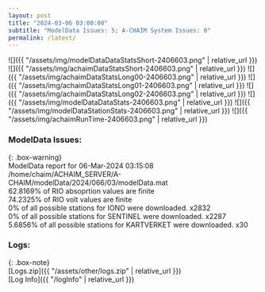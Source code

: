 ```yaml
---
layout: post
title: "2024-03-06 03:00:00"
subtitle: "ModelData Issues: 5; A-CHAIM System Issues: 0"
permalink: /latest/
---
```


![]({{ "/assets/img/modelDataDataStatsShort-2406603.png" | relative_url }})
![]({{ "/assets/img/achaimDataStatsShort-2406603.png" | relative_url }})
![]({{ "/assets/img/achaimDataStatsLong00-2406603.png" | relative_url }})
![]({{ "/assets/img/achaimDataStatsLong01-2406603.png" | relative_url }})
![]({{ "/assets/img/achaimDataStatsLong02-2406603.png" | relative_url }})
![]({{ "/assets/img/modelDataDataStats-2406603.png" | relative_url }})
![]({{ "/assets/img/modelDataStationStats-2406603.png" | relative_url }})
![]({{ "/assets/img/achaimRunTime-2406603.png" | relative_url }})


### ModelData Issues:  
  
{: .box-warning}  
 ModelData report for 06-Mar-2024 03:15:08   
 /home/chaim/ACHAIM_SERVER/A-CHAIM/modelData/2024/066/03/modelData.mat   
 62.8169% of RIO absoprtion values are finite   
 74.2325% of RIO volt values are finite   
 0% of all possible stations for IONO were downloaded. x2832   
 0% of all possible stations for SENTINEL were downloaded. x2287   
 5.6856% of all possible stations for KARTVERKET were downloaded. x30   
  


### Logs:  
  
{: .box-note}  
[Logs.zip]({{ "/assets/other/logs.zip" | relative_url }})  
[Log Info]({{ "/logInfo" | relative_url }})  

